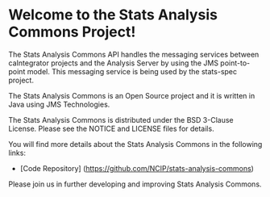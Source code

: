 Welcome to the Stats Analysis Commons Project!
=====================================

The Stats Analysis Commons API handles the messaging services between caIntegrator projects and the Analysis Server by using the JMS point-to-point model. This messaging service is being used by the stats-spec project.

The Stats Analysis Commons is an Open Source project and it is written in Java using JMS Technologies.

The Stats Analysis Commons is distributed under the BSD 3-Clause License.
Please see the NOTICE and LICENSE files for details.

You will find more details about the Stats Analysis Commons in the following links:
 * [Code Repository] (https://github.com/NCIP/stats-analysis-commons)
 
Please join us in further developing and improving Stats Analysis Commons.
